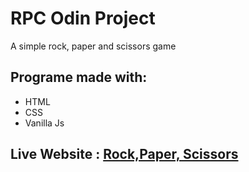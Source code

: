 # RPC Odin Project
A simple rock, paper and scissors game
## Programe made with:
 - HTML
 - CSS
 - Vanilla Js
 ## Live Website : [Rock,Paper, Scissors](https://winniebosy.github.io/RPC/)
